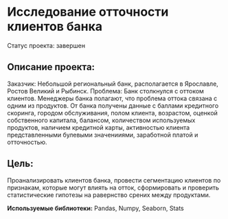 # Исследование отточности клиентов банка
Статус проекта: завершен

## Описание проекта:

Заказчик: Небольшой региональный банк, располагается в Ярославле, Ростов Великий и Рыбинск.
Проблема: Банк столкнулся с оттоком клиентов. Менеджеры банка полагают, что проблема оттока связана с одним из продуктов. 
От банка получены данные с баллами кредитного скоринга, городом обслуживания, полом клиента, возрастом, оценкой собственного капитала, балансом, количеством используемых продуктов, наличием кредитной карты, активностью клиента представленными булевыми значенииями, заработной платой и отточностью.

## Цель:

Проанализировать клиентов банка, провести сегментацию клиентов по признакам, которые могут влиять на отток, сформировать и проверить статистические гипотезы на равернство срених между продуктами.

**Используемые библиотеки:** Pandas, Numpy, Seaborn, Stats
